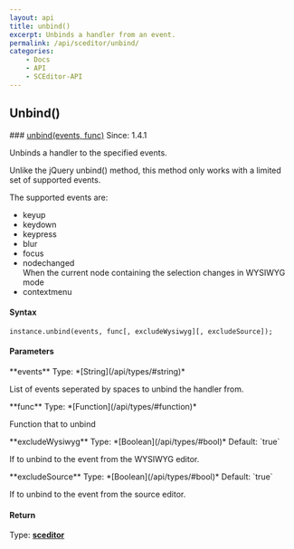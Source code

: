```yaml
---
layout: api
title: unbind()
excerpt: Unbinds a handler from an event.
permalink: /api/sceditor/unbind/
categories:
    - Docs
    - API
    - SCEditor-API
---
```

## Unbind()

<article class="api method" markdown="1">
### <a id="unbind" href="#unbind">unbind(events, func)</a> <span class="since">Since: 1.4.1</span>

Unbinds a handler to the specified events.

Unlike the jQuery unbind() method, this method only works with a limited set of supported events.

The supported events are:

 * keyup
 * keydown
 * keypress
 * blur
 * focus
 * nodechanged  
   When the current node containing the selection changes in WYSIWYG mode
 * contextmenu

#### Syntax

	instance.unbind(events, func[, excludeWysiwyg][, excludeSource]);


#### Parameters

<div class="parameters">
<div class="parameter" markdown="1">
**events**  
Type: *[String](/api/types/#string)*

List of events seperated by spaces to unbind the handler from.
</div>

<div class="parameter" markdown="1">
**func**  
Type: *[Function](/api/types/#function)*

Function that to unbind
</div>

<div class="parameter" markdown="1">
**excludeWysiwyg**  
Type: *[Boolean](/api/types/#bool)*  
Default: `true`

If to unbind to the event from the WYSIWYG editor.
</div>

<div class="parameter" markdown="1">
**excludeSource**  
Type: *[Boolean](/api/types/#bool)*  
Default: `true`

If to unbind to the event from the source editor.
</div>
</div>


#### Return

Type: **[sceditor](/api/types/#sceditor)**
</article>

